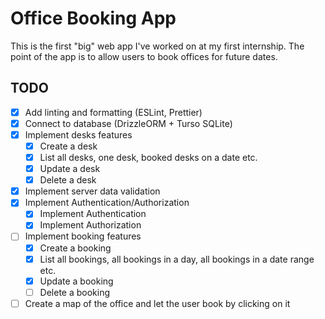# Office Booking App

This is the first "big" web app I've worked on at my first internship. The point of the app is to allow users to book offices for future dates.

## TODO

- [x] Add linting and formatting (ESLint, Prettier)
- [x] Connect to database (DrizzleORM + Turso SQLite)
- [x] Implement desks features
    - [x] Create a desk
    - [x] List all desks, one desk, booked desks on a date etc.
    - [x] Update a desk
    - [x] Delete a desk
- [x] Implement server data validation
- [x] Implement Authentication/Authorization
    - [x] Implement Authentication
    - [x] Implement Authorization
- [ ] Implement booking features
    - [x] Create a booking
    - [x] List all bookings, all bookings in a day, all bookings in a date range etc.
    - [x] Update a booking
    - [ ] Delete a booking
- [ ] Create a map of the office and let the user book by clicking on it

